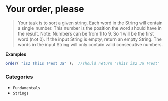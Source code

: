 # Your order, please

> Your task is to sort a given string. Each word in the String will contain a single number. This number is the position the word should have in the result.
> Note: Numbers can be from 1 to 9. So 1 will be the first word (not 0).
> If the input String is empty, return an empty String. The words in the input String will only contain valid consecutive numbers.

**Examples**

```js
order( "is2 Thi1s T4est 3a" );  //should return "Thi1s is2 3a T4est"
```

### Categories

* `Fundamentals`
* `Strings`